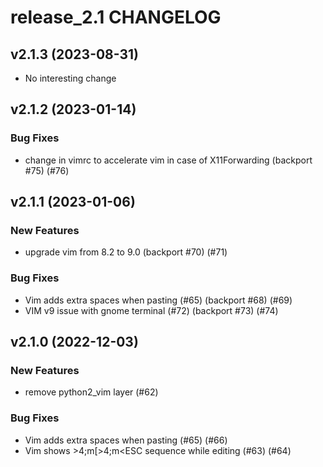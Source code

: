 # release_2.1 CHANGELOG

## v2.1.3 (2023-08-31)

- No interesting change

## v2.1.2 (2023-01-14)

### Bug Fixes

- change in vimrc to accelerate vim in case of X11Forwarding (backport #75) (#76)

## v2.1.1 (2023-01-06)

### New Features

- upgrade vim from 8.2 to 9.0 (backport #70) (#71)

### Bug Fixes

- Vim adds extra spaces when pasting (#65) (backport #68) (#69)
- VIM v9 issue with gnome terminal (#72) (backport #73) (#74)

## v2.1.0 (2022-12-03)

### New Features

- remove python2_vim layer (#62)

### Bug Fixes

- Vim adds extra spaces when pasting (#65) (#66)
- Vim shows >4;m<ESC>[>4;m<ESC sequence while editing (#63) (#64)



